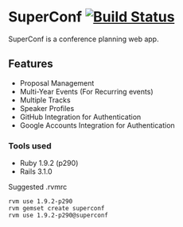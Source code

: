 # SuperConf [![Build Status](https://secure.travis-ci.org/jwang/superconf.png)](http://travis-ci.org/jwang/superconf)

SuperConf is a conference planning web app.

## Features

* Proposal Management
* Multi-Year Events (For Recurring events)
* Multiple Tracks
* Speaker Profiles
* GitHub Integration for Authentication
* Google Accounts Integration for Authentication

### Tools used

* Ruby 1.9.2 (p290)
* Rails 3.1.0


Suggested .rvmrc
```
rvm use 1.9.2-p290  
rvm gemset create superconf  
rvm use 1.9.2-p290@superconf
```